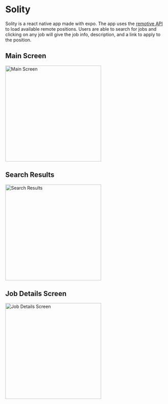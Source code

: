 # Solity

Solity is a react native app made with expo. The app uses the [remotive API](https://remotive.io/api-documentation) to load available remote positions. Users are able to search for jobs and clicking on any job will give the job info, description, and a link to apply to the position.

## Main Screen

<img src="https://github.com/Lettuce05/Solity/blob/main/readme-images/main_screen.PNG" width=300 alt="Main Screen">

## Search Results

<img src="https://github.com/Lettuce05/Solity/blob/main/readme-images/search_results.PNG" width=300 alt="Search Results">

## Job Details Screen

<img src="https://github.com/Lettuce05/Solity/blob/main/readme-images/job_details_screen.PNG" width=300 alt="Job Details Screen">
